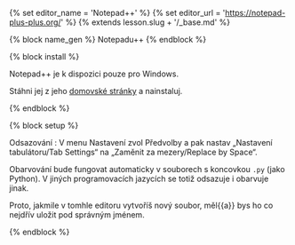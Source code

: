 {% set editor_name = 'Notepad++' %}
{% set editor_url = 'https://notepad-plus-plus.org/' %}
{% extends lesson.slug + '/_base.md' %}

{% block name_gen %} Notepadu++ {% endblock %}

{% block install %}

Notepad++ je k dispozici pouze pro Windows.

Stáhni jej z jeho [domovské stránky](https://notepad-plus-plus.org/)
a nainstaluj.

{% endblock %}


{% block setup %}

Odsazování
:   V menu Nastavení zvol Předvolby a pak nastav
    „Nastavení tabulátoru<span class="en">/Tab Settings</span>“ na 
    „Zaměnit za mezery<span class="en">/Replace by Space</span>“.

Obarvování bude fungovat automaticky v souborech s koncovkou `.py`
(jako Python).
V jiných programovacích jazycích se totiž odsazuje i obarvuje jinak.

Proto, jakmile v tomhle editoru vytvoříš nový soubor,
měl{{a}} bys ho co nejdřív uložit pod správným jménem.

{% endblock %}
